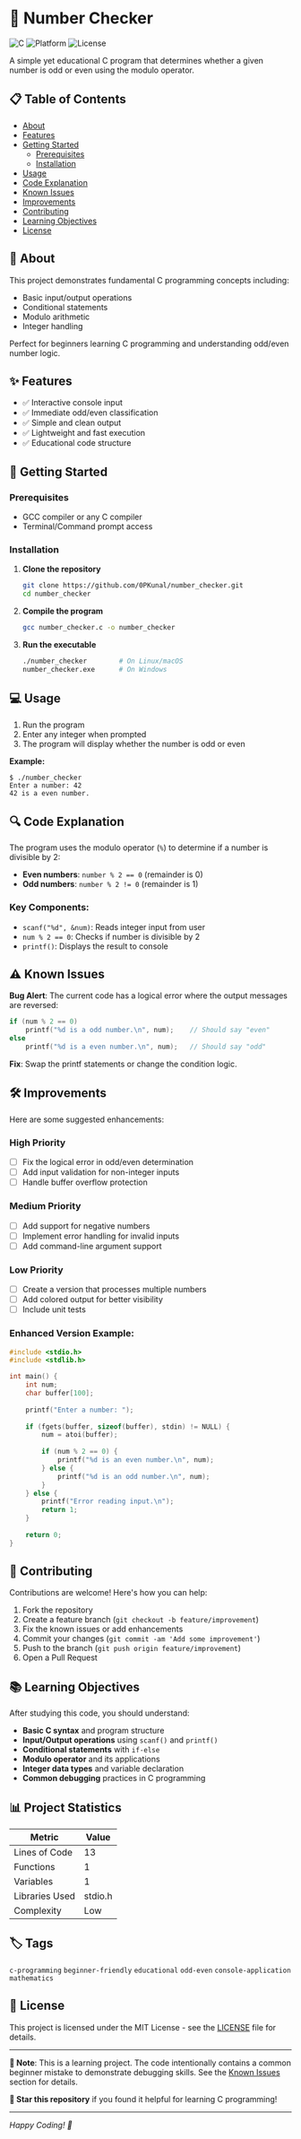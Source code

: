# 🔢 Number Checker

![C](https://img.shields.io/badge/c-%2300599C.svg?style=for-the-badge&logo=c&logoColor=white)
![Platform](https://img.shields.io/badge/platform-cross--platform-brightgreen?style=for-the-badge)
![License](https://img.shields.io/badge/license-MIT-blue?style=for-the-badge)

A simple yet educational C program that determines whether a given number is odd or even using the modulo operator.

## 📋 Table of Contents

- [About](#-about)
- [Features](#-features)
- [Getting Started](#-getting-started)
  - [Prerequisites](#prerequisites)
  - [Installation](#installation)
- [Usage](#-usage)
- [Code Explanation](#-code-explanation)
- [Known Issues](#-known-issues)
- [Improvements](#-improvements)
- [Contributing](#-contributing)
- [Learning Objectives](#-learning-objectives)
- [License](#-license)

## 🎯 About

This project demonstrates fundamental C programming concepts including:
- Basic input/output operations
- Conditional statements
- Modulo arithmetic
- Integer handling

Perfect for beginners learning C programming and understanding odd/even number logic.

## ✨ Features

- ✅ Interactive console input
- ✅ Immediate odd/even classification
- ✅ Simple and clean output
- ✅ Lightweight and fast execution
- ✅ Educational code structure

## 🚀 Getting Started

### Prerequisites

- GCC compiler or any C compiler
- Terminal/Command prompt access

### Installation

1. **Clone the repository**
   ```bash
   git clone https://github.com/0PKunal/number_checker.git
   cd number_checker
   ```

2. **Compile the program**
   ```bash
   gcc number_checker.c -o number_checker
   ```

3. **Run the executable**
   ```bash
   ./number_checker        # On Linux/macOS
   number_checker.exe      # On Windows
   ```

## 💻 Usage

1. Run the program
2. Enter any integer when prompted
3. The program will display whether the number is odd or even

**Example:**
```
$ ./number_checker
Enter a number: 42
42 is a even number.
```

## 🔍 Code Explanation

The program uses the modulo operator (`%`) to determine if a number is divisible by 2:

- **Even numbers**: `number % 2 == 0` (remainder is 0)
- **Odd numbers**: `number % 2 != 0` (remainder is 1)

### Key Components:

- `scanf("%d", &num)`: Reads integer input from user
- `num % 2 == 0`: Checks if number is divisible by 2
- `printf()`: Displays the result to console

## ⚠️ Known Issues

**Bug Alert**: The current code has a logical error where the output messages are reversed:

```c
if (num % 2 == 0) 
    printf("%d is a odd number.\n", num);    // Should say "even"
else 
    printf("%d is a even number.\n", num);   // Should say "odd"
```

**Fix**: Swap the printf statements or change the condition logic.

## 🛠️ Improvements

Here are some suggested enhancements:

### High Priority
- [ ] Fix the logical error in odd/even determination
- [ ] Add input validation for non-integer inputs
- [ ] Handle buffer overflow protection

### Medium Priority
- [ ] Add support for negative numbers
- [ ] Implement error handling for invalid inputs
- [ ] Add command-line argument support

### Low Priority
- [ ] Create a version that processes multiple numbers
- [ ] Add colored output for better visibility
- [ ] Include unit tests

### Enhanced Version Example:
```c
#include <stdio.h>
#include <stdlib.h>

int main() {
    int num;
    char buffer[100];
    
    printf("Enter a number: ");
    
    if (fgets(buffer, sizeof(buffer), stdin) != NULL) {
        num = atoi(buffer);
        
        if (num % 2 == 0) {
            printf("%d is an even number.\n", num);
        } else {
            printf("%d is an odd number.\n", num);
        }
    } else {
        printf("Error reading input.\n");
        return 1;
    }
    
    return 0;
}
```

## 🤝 Contributing

Contributions are welcome! Here's how you can help:

1. Fork the repository
2. Create a feature branch (`git checkout -b feature/improvement`)
3. Fix the known issues or add enhancements
4. Commit your changes (`git commit -am 'Add some improvement'`)
5. Push to the branch (`git push origin feature/improvement`)
6. Open a Pull Request

## 📚 Learning Objectives

After studying this code, you should understand:

- **Basic C syntax** and program structure
- **Input/Output operations** using `scanf()` and `printf()`
- **Conditional statements** with `if-else`
- **Modulo operator** and its applications
- **Integer data types** and variable declaration
- **Common debugging** practices in C programming

## 📊 Project Statistics

| Metric | Value |
|--------|--------|
| Lines of Code | 13 |
| Functions | 1 |
| Variables | 1 |
| Libraries Used | stdio.h |
| Complexity | Low |

## 🏷️ Tags

`c-programming` `beginner-friendly` `educational` `odd-even` `console-application` `mathematics`

## 📄 License

This project is licensed under the MIT License - see the [LICENSE](LICENSE) file for details.

---

**📝 Note**: This is a learning project. The code intentionally contains a common beginner mistake to demonstrate debugging skills. See the [Known Issues](#-known-issues) section for details.

**🌟 Star this repository** if you found it helpful for learning C programming!

---
*Happy Coding! 🚀*
